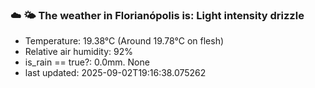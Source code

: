 ### ☁️ 🌤️  The weather in Florianópolis is: Light intensity drizzle

- Temperature: 19.38°C (Around 19.78°C on flesh)
- Relative air humidity: 92%
- is_rain == true?: 0.0mm. None
- last updated: 2025-09-02T19:16:38.075262
